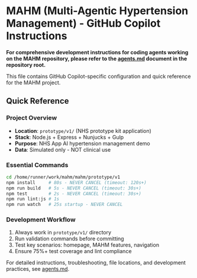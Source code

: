 # MAHM (Multi-Agentic Hypertension Management) - GitHub Copilot Instructions

**For comprehensive development instructions for coding agents working on the MAHM repository, please refer to the [agents.md](../agents.md) document in the repository root.**

This file contains GitHub Copilot-specific configuration and quick reference for the MAHM project.

## Quick Reference

### Project Overview
- **Location**: `prototype/v1/` (NHS prototype kit application)
- **Stack**: Node.js + Express + Nunjucks + Gulp
- **Purpose**: NHS App AI hypertension management demo
- **Data**: Simulated only - NOT clinical use

### Essential Commands
```bash
cd /home/runner/work/mahm/mahm/prototype/v1
npm install     # 80s - NEVER CANCEL (timeout: 120s+)
npm run build   # 5s - NEVER CANCEL (timeout: 30s+)
npm test        # 2s - NEVER CANCEL (timeout: 30s+)
npm run lint:js # 1s
npm run watch   # 25s startup - NEVER CANCEL
```

### Development Workflow
1. Always work in `prototype/v1/` directory
2. Run validation commands before committing
3. Test key scenarios: homepage, MAHM features, navigation
4. Ensure 75%+ test coverage and lint compliance

For detailed instructions, troubleshooting, file locations, and development practices, see [agents.md](../agents.md).